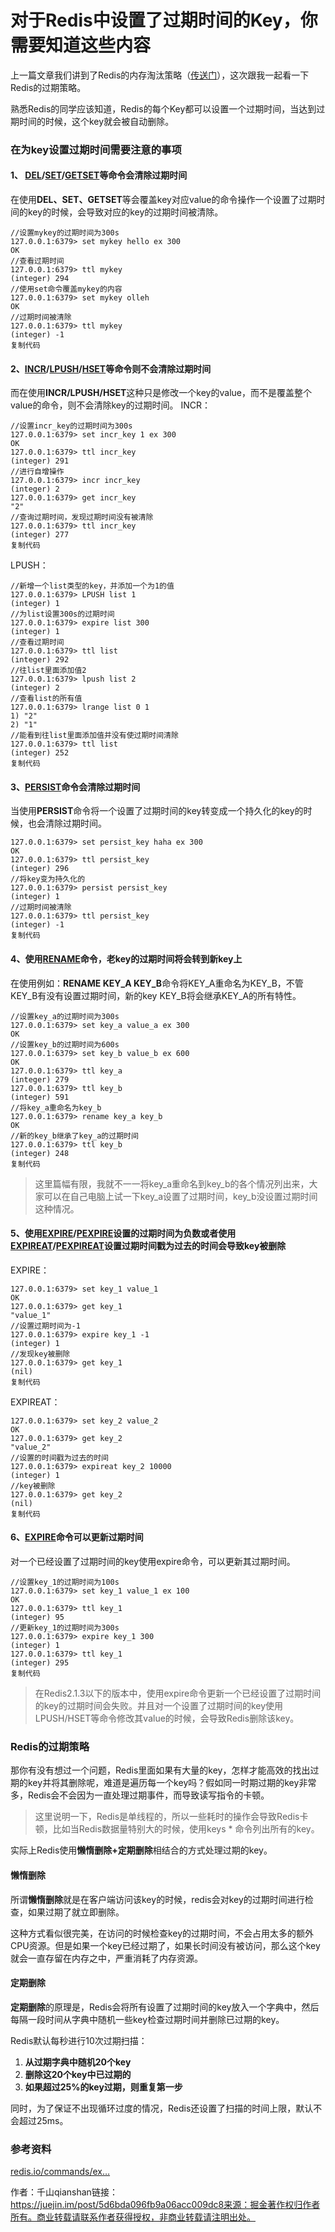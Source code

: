 # 对于Redis中设置了过期时间的Key，你需要知道这些内容

上一篇文章我们讲到了Redis的内存淘汰策略（[传送门](https://juejin.im/post/5d674ac2e51d4557ca7fdd70)），这次跟我一起看一下Redis的过期策略。

熟悉Redis的同学应该知道，Redis的每个Key都可以设置一个过期时间，当达到过期时间的时候，这个key就会被自动删除。

### 在为key设置过期时间需要注意的事项

#### 1、 [DEL](http://doc.redisfans.com/key/del.html)/[SET](http://doc.redisfans.com/string/set.html)/[GETSET](http://doc.redisfans.com/string/getset.html)等命令会清除过期时间

在使用**DEL、SET、GETSET**等会覆盖key对应value的命令操作一个设置了过期时间的key的时候，会导致对应的key的过期时间被清除。

```shell
//设置mykey的过期时间为300s
127.0.0.1:6379> set mykey hello ex 300
OK
//查看过期时间
127.0.0.1:6379> ttl mykey
(integer) 294
//使用set命令覆盖mykey的内容
127.0.0.1:6379> set mykey olleh
OK
//过期时间被清除
127.0.0.1:6379> ttl mykey
(integer) -1
复制代码
```

#### 2、[INCR](http://doc.redisfans.com/string/incr.html)/[LPUSH](http://doc.redisfans.com/list/lpush.html)/[HSET](http://doc.redisfans.com/hash/hset.html)等命令则不会清除过期时间

而在使用**INCR/LPUSH/HSET**这种只是修改一个key的value，而不是覆盖整个value的命令，则不会清除key的过期时间。 INCR：

```shell
//设置incr_key的过期时间为300s
127.0.0.1:6379> set incr_key 1 ex 300
OK
127.0.0.1:6379> ttl incr_key
(integer) 291
//进行自增操作
127.0.0.1:6379> incr incr_key
(integer) 2
127.0.0.1:6379> get incr_key
"2"
//查询过期时间，发现过期时间没有被清除
127.0.0.1:6379> ttl incr_key
(integer) 277
复制代码
```

LPUSH：

```shell
//新增一个list类型的key，并添加一个为1的值
127.0.0.1:6379> LPUSH list 1
(integer) 1
//为list设置300s的过期时间
127.0.0.1:6379> expire list 300
(integer) 1
//查看过期时间
127.0.0.1:6379> ttl list
(integer) 292
//往list里面添加值2
127.0.0.1:6379> lpush list 2
(integer) 2
//查看list的所有值
127.0.0.1:6379> lrange list 0 1
1) "2"
2) "1"
//能看到往list里面添加值并没有使过期时间清除
127.0.0.1:6379> ttl list
(integer) 252
复制代码
```

#### 3、[PERSIST](http://doc.redisfans.com/key/persist.html)命令会清除过期时间

当使用**PERSIST**命令将一个设置了过期时间的key转变成一个持久化的key的时候，也会清除过期时间。

```shell
127.0.0.1:6379> set persist_key haha ex 300
OK
127.0.0.1:6379> ttl persist_key
(integer) 296
//将key变为持久化的
127.0.0.1:6379> persist persist_key
(integer) 1
//过期时间被清除
127.0.0.1:6379> ttl persist_key
(integer) -1
复制代码
```

#### 4、使用[RENAME](http://doc.redisfans.com/key/rename.html)命令，老key的过期时间将会转到新key上

在使用例如：**RENAME KEY_A KEY_B**命令将KEY_A重命名为KEY_B，不管KEY_B有没有设置过期时间，新的key KEY_B将会继承KEY_A的所有特性。

```shell
//设置key_a的过期时间为300s
127.0.0.1:6379> set key_a value_a ex 300
OK
//设置key_b的过期时间为600s
127.0.0.1:6379> set key_b value_b ex 600
OK
127.0.0.1:6379> ttl key_a
(integer) 279
127.0.0.1:6379> ttl key_b
(integer) 591
//将key_a重命名为key_b
127.0.0.1:6379> rename key_a key_b
OK
//新的key_b继承了key_a的过期时间
127.0.0.1:6379> ttl key_b
(integer) 248
复制代码
```

> 这里篇幅有限，我就不一一将key_a重命名到key_b的各个情况列出来，大家可以在自己电脑上试一下key_a设置了过期时间，key_b没设置过期时间这种情况。

#### 5、使用[EXPIRE](http://doc.redisfans.com/key/expire.html)/[PEXPIRE](http://doc.redisfans.com/key/pexpire.html)设置的过期时间为负数或者使用[EXPIREAT](http://doc.redisfans.com/key/expireat.html)/[PEXPIREAT](http://doc.redisfans.com/key/pexpireat.html)设置过期时间戳为过去的时间会导致key被删除

EXPIRE：

```shell
127.0.0.1:6379> set key_1 value_1
OK
127.0.0.1:6379> get key_1
"value_1"
//设置过期时间为-1
127.0.0.1:6379> expire key_1 -1
(integer) 1
//发现key被删除
127.0.0.1:6379> get key_1
(nil)
复制代码
```

EXPIREAT：

```shell
127.0.0.1:6379> set key_2 value_2
OK
127.0.0.1:6379> get key_2
"value_2"
//设置的时间戳为过去的时间
127.0.0.1:6379> expireat key_2 10000
(integer) 1
//key被删除
127.0.0.1:6379> get key_2
(nil)
复制代码
```

#### 6、[EXPIRE](http://doc.redisfans.com/key/expire.html)命令可以更新过期时间

对一个已经设置了过期时间的key使用expire命令，可以更新其过期时间。

```shell
//设置key_1的过期时间为100s
127.0.0.1:6379> set key_1 value_1 ex 100
OK
127.0.0.1:6379> ttl key_1
(integer) 95
//更新key_1的过期时间为300s
127.0.0.1:6379> expire key_1 300
(integer) 1
127.0.0.1:6379> ttl key_1
(integer) 295
复制代码
```

> 在Redis2.1.3以下的版本中，使用expire命令更新一个已经设置了过期时间的key的过期时间会失败。并且对一个设置了过期时间的key使用LPUSH/HSET等命令修改其value的时候，会导致Redis删除该key。

### Redis的过期策略

那你有没有想过一个问题，Redis里面如果有大量的key，怎样才能高效的找出过期的key并将其删除呢，难道是遍历每一个key吗？假如同一时期过期的key非常多，Redis会不会因为一直处理过期事件，而导致读写指令的卡顿。

> 这里说明一下，Redis是单线程的，所以一些耗时的操作会导致Redis卡顿，比如当Redis数据量特别大的时候，使用keys * 命令列出所有的key。

实际上Redis使用**懒惰删除+定期删除**相结合的方式处理过期的key。

#### 懒惰删除

所谓**懒惰删除**就是在客户端访问该key的时候，redis会对key的过期时间进行检查，如果过期了就立即删除。

这种方式看似很完美，在访问的时候检查key的过期时间，不会占用太多的额外CPU资源。但是如果一个key已经过期了，如果长时间没有被访问，那么这个key就会一直存留在内存之中，严重消耗了内存资源。

#### 定期删除

**定期删除**的原理是，Redis会将所有设置了过期时间的key放入一个字典中，然后每隔一段时间从字典中随机一些key检查过期时间并删除已过期的key。

Redis默认每秒进行10次过期扫描：

1. **从过期字典中随机20个key**
2. **删除这20个key中已过期的**
3. **如果超过25%的key过期，则重复第一步**

同时，为了保证不出现循环过度的情况，Redis还设置了扫描的时间上限，默认不会超过25ms。

### 参考资料

[redis.io/commands/ex…](https://redis.io/commands/expire#expire-accuracy)


作者：千山qianshan链接：https://juejin.im/post/5d6bda096fb9a06acc009dc8来源：掘金著作权归作者所有。商业转载请联系作者获得授权，非商业转载请注明出处。